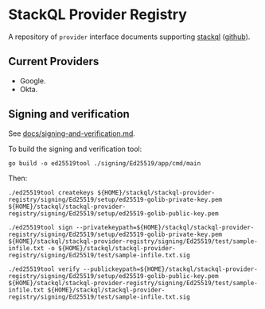 
# StackQL Provider Registry

A repository of `provider` interface documents supporting [stackql](https://stackql.io/) ([github](https://github.com/stackql/stackql)). 

## Current Providers

- Google.
- Okta.

## Signing and verification

See [docs/signing-and-verification.md](/docs/signing-and-verification.md).

To build the signing and verification tool:

```
go build -o ed25519tool ./signing/Ed25519/app/cmd/main
```

Then:

```
./ed25519tool createkeys ${HOME}/stackql/stackql-provider-registry/signing/Ed25519/setup/ed25519-golib-private-key.pem ${HOME}/stackql/stackql-provider-registry/signing/Ed25519/setup/ed25519-golib-public-key.pem

./ed25519tool sign --privatekeypath=${HOME}/stackql/stackql-provider-registry/signing/Ed25519/setup/ed25519-golib-private-key.pem ${HOME}/stackql/stackql-provider-registry/signing/Ed25519/test/sample-infile.txt -o ${HOME}/stackql/stackql-provider-registry/signing/Ed25519/test/sample-infile.txt.sig

./ed25519tool verify --publickeypath=${HOME}/stackql/stackql-provider-registry/signing/Ed25519/setup/ed25519-golib-public-key.pem ${HOME}/stackql/stackql-provider-registry/signing/Ed25519/test/sample-infile.txt ${HOME}/stackql/stackql-provider-registry/signing/Ed25519/test/sample-infile.txt.sig

```
